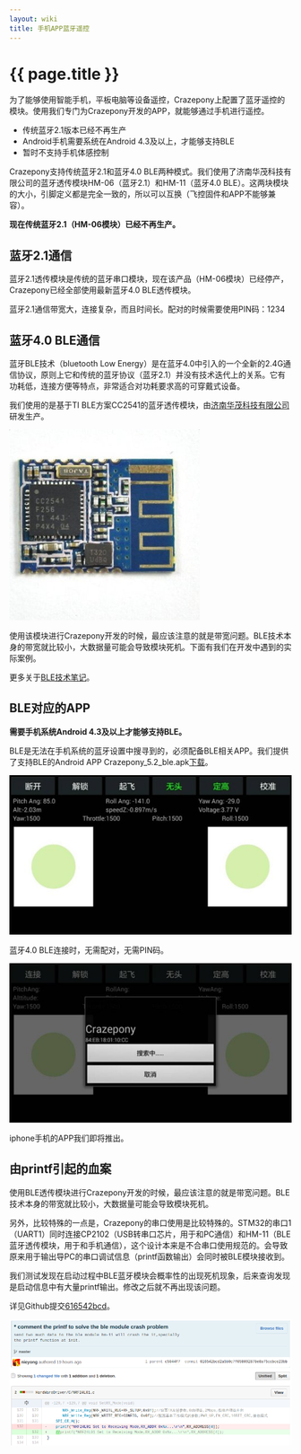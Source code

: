 ```yaml
---
layout: wiki
title: 手机APP蓝牙遥控
---
```


# {{ page.title }}

为了能够使用智能手机，平板电脑等设备遥控，Crazepony上配置了蓝牙遥控的模块。使用我们专门为Crazepony开发的APP，就能够通过手机进行遥控。

* 传统蓝牙2.1版本已经不再生产
* Android手机需要系统在Android 4.3及以上，才能够支持BLE
* 暂时不支持手机体感控制

Crazepony支持传统蓝牙2.1和蓝牙4.0 BLE两种模式。我们使用了济南华茂科技有限公司的蓝牙透传模块HM-06（蓝牙2.1）和HM-11（蓝牙4.0 BLE）。这两块模块的大小，引脚定义都是完全一致的，所以可以互换（飞控固件和APP不能够兼容）。

**现在传统蓝牙2.1（HM-06模块）已经不再生产。**

## 蓝牙2.1通信

蓝牙2.1透传模块是传统的蓝牙串口模块，现在该产品（HM-06模块）已经停产，Crazepony已经全部使用最新蓝牙4.0 BLE透传模块。

蓝牙2.1通信带宽大，连接复杂，而且时间长。配对的时候需要使用PIN码：1234

## 蓝牙4.0 BLE通信

蓝牙BLE技术（bluetooth Low Energy）是在蓝牙4.0中引入的一个全新的2.4G通信协议，原则上它和传统的蓝牙协议（蓝牙2.1）并没有技术迭代上的关系。它有功耗低，连接方便等特点，非常适合对功耗要求高的可穿戴式设备。

我们使用的是基于TI BLE方案CC2541的蓝牙透传模块，由[济南华茂科技有限公司](http://www.jnhuamao.cn)研发生产。

![](/assets/img/hm-11.jpg)

使用该模块进行Crazepony开发的时候，最应该注意的就是带宽问题。BLE技术本身的带宽就比较小，大数据量可能会导致模块死机。下面有我们在开发中遇到的实际案例。

更多关于[BLE技术笔记](http://nieyong.github.io/wiki_ble/)。

## BLE对应的APP

**需要手机系统Android 4.3及以上才能够支持BLE。**

BLE是无法在手机系统的蓝牙设置中搜寻到的，必须配备BLE相关APP。我们提供了支持BLE的Android APP Crazepony_5.2_ble.apk[下载](http://pan.baidu.com/s/1qW9kZtq)。

![](/assets/img/ble-app-1.jpg)

蓝牙4.0 BLE连接时，无需配对，无需PIN码。

![](/assets/img/ble-app-2.jpg)

iphone手机的APP我们即将推出。

## 由printf引起的血案

使用BLE透传模块进行Crazepony开发的时候，最应该注意的就是带宽问题。BLE技术本身的带宽就比较小，大数据量可能会导致模块死机。

另外，比较特殊的一点是，Crazepony的串口使用是比较特殊的。STM32的串口1（UART1）同时连接CP2102（USB转串口芯片，用于和PC通信）和HM-11（BLE蓝牙透传模块，用于和手机通信），这个设计本来是不合串口使用规范的。会导致原来用于输出导PC的串口调试信息（printf函数输出）会同时被BLE模块接收到。

我们测试发现在启动过程中BLE蓝牙模块会概率性的出现死机现象，后来查询发现是启动信息中有大量printf输出。修改之后就不再出现该问题。

详见Github提交[616542bcd](https://github.com/Crazepony/crazepony-firmware-none/commit/616542bcd2a5b0c7f058092878e8a75ccbce23bb?diff=unified)。

![](/assets/img/ble-crash.png)
